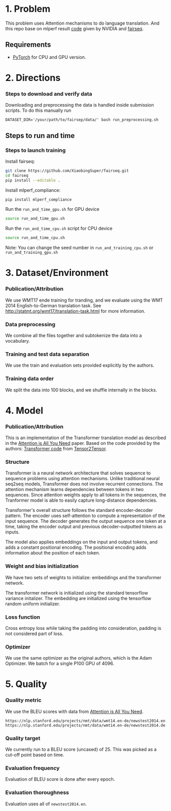 
# 1. Problem 

This problem uses Attention mechanisms to do language translation. And this repo base on mlperf result [code](https://github.com/mlperf/results/tree/master/v0.5.0/nvidia/submission/code/translation/pytorch) given by NVIDIA and [fairseq](https://github.com/pytorch/fairseq).

## Requirements
* [PyTorch](https://pytorch.org/) for CPU and GPU version.

# 2. Directions

### Steps to download and verify data

Downloading and preprocessing the data is handled inside submission scripts. To do this manually run 
```  
DATASET_DIR='/your/path/to/fairsep/data/' bash run_preprocessing.sh
```
    
## Steps to run and time

### Steps to launch training

Install fairseq:

```bash
git clone https://github.com/XiaobingSuper/fairseq.git
cd fairseq
pip install --editable .
``` 

Install mlperf_compliance:

```bash
pip install mlperf_compliance
``` 

Run the `run_and_time_gpu.sh` for GPU device

```bash
source run_and_time_gpu.sh
```

Run the `run_and_time_cpu.sh` script for CPU device
```bash
source run_and_time_cpu.sh
```
Note:  You can change the seed number in `run_and_training_cpu.sh` or `run_and_training_gpu.sh`

# 3. Dataset/Environment
### Publication/Attribution
We use WMT17 ende training for tranding, and we evaluate using the WMT 2014 English-to-German translation task. See http://statmt.org/wmt17/translation-task.html for more information. 


### Data preprocessing
We combine all the files together and subtokenize the data into a vocabulary.  

### Training and test data separation
We use the train and evaluation sets provided explicitly by the authors.

### Training data order
We split the data into 100 blocks, and we shuffle internally in the blocks. 


# 4. Model
### Publication/Attribution

This is an implementation of the Transformer translation model as described in the [Attention is All You Need](https://arxiv.org/abs/1706.03762) paper. Based on the code provided by the authors: [Transformer code](https://github.com/tensorflow/tensor2tensor/blob/master/tensor2tensor/models/transformer.py) from [Tensor2Tensor](https://github.com/tensorflow/tensor2tensor).

### Structure 

Transformer is a neural network architecture that solves sequence to sequence problems using attention mechanisms. Unlike traditional neural seq2seq models, Transformer does not involve recurrent connections. The attention mechanism learns dependencies between tokens in two sequences. Since attention weights apply to all tokens in the sequences, the Tranformer model is able to easily capture long-distance dependencies.

Transformer's overall structure follows the standard encoder-decoder pattern. The encoder uses self-attention to compute a representation of the input sequence. The decoder generates the output sequence one token at a time, taking the encoder output and previous decoder-outputted tokens as inputs.

The model also applies embeddings on the input and output tokens, and adds a constant positional encoding. The positional encoding adds information about the position of each token.


### Weight and bias initialization

We have two sets of weights to initialize: embeddings and the transformer network. 

The transformer network is initialized using the standard tensorflow variance initalizer. The embedding are initialized using the tensorflow random uniform initializer. 

### Loss function
Cross entropy loss while taking the padding into consideration, padding is not considered part of loss.

### Optimizer
We use the same optimizer as the original authors, which is the Adam Optimizer. We batch for a single P100 GPU of 4096. 

# 5. Quality

### Quality metric
We use the BLEU scores with data from [Attention is All You Need](https://arxiv.org/abs/1706.03762). 


    https://nlp.stanford.edu/projects/nmt/data/wmt14.en-de/newstest2014.en
    https://nlp.stanford.edu/projects/nmt/data/wmt14.en-de/newstest2014.de


### Quality target
We currently run to a BLEU score (uncased) of 25. This was picked as a cut-off point based on time. 


### Evaluation frequency
Evaluation of BLEU score is done after every epoch.


### Evaluation thoroughness
Evaluation uses all of `newstest2014.en`.
